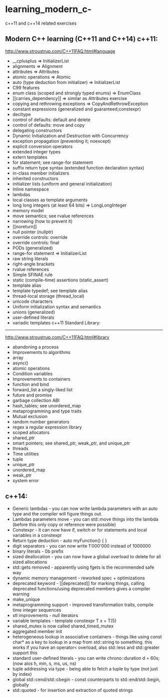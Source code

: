 # learning_modern_c-
c++11 and c++14 related exercises

Modern C++ learning (C++11 and C++14)
c++11:
-------
http://www.stroustrup.com/C++11FAQ.html#language
 - __cplusplus
     => InitializerList
 - alignments
     => Alignment
 - attributes
     => Attributes
 - atomic operations
     => Atomic
 - auto (type deduction from initializer)
    => InitializerList
 - C99 features
 - enum class (scoped and strongly typed enums)
    => EnumClass
 - [[carries_dependency]]
    => similar as Attributes exercise
 - copying and rethrowing exceptions
    => CopyAndRethrowException
 - constant expressions (generalized and guaranteed;constexpr)
 - decltype
 - control of defaults: default and delete
 - control of defaults: move and copy
 - delegating constructors
 - Dynamic Initialization and Destruction with Concurrency
 - exception propagation (preventing it; noexcept)
 - explicit conversion operators
 - extended integer types
 - extern templates
 - for statement; see range-for statement
 - suffix return type syntax (extended function declaration syntax)
 - in-class member initializers
 - inherited constructors
 - initializer lists (uniform and general initialization)
 - Inline namespace
 - lambdas
 - local classes as template arguments
 - long long integers (at least 64 bits)
    => LongLongInteger
 - memory model
 - move semantics; see rvalue references
 - narrowing (how to prevent it)
 - [[noreturn]]
 - null pointer (nullptr)
 - override controls: override
 - override controls: final
 - PODs (generalized)
 - range-for statement
     => InitializerList
 - raw string literals
 - right-angle brackets
 - rvalue references
 - Simple SFINAE rule
 - static (compile-time) assertions (static_assert)
 - template alias
 - template typedef; see template alias
 - thread-local storage (thread_local)
 - unicode characters
 - Uniform initialization syntax and semantics
 - unions (generalized)
 - user-defined literals
 - variadic templates
c++11 Standard Library:
-----------------------
http://www.stroustrup.com/C++11FAQ.html#library
 - abandoning a process
 - Improvements to algorithms
 - array
 - async()
 - atomic operations
 - Condition variables
 - Improvements to containers
 - function and bind
 - forward_list a singly-liked list
 - future and promise
 - garbage collection ABI
 - hash_tables; see unordered_map
 - metaprogramming and type traits
 - Mutual exclusion
 - random number generators
 - regex a regular expression library
 - scoped allocators
 - shared_ptr
 - smart pointers; see shared_ptr, weak_ptr, and unique_ptr
 - threads
 - Time utilities
 - tuple
 - unique_ptr
 - unordered_map
 - weak_ptr
 - system error

c++14:
--------
- Generic lambdas - you can now write lambda parameters with an auto type and the compiler will figure things out.
- Lambdas parameters move - you can std::move things into the lambda (before this only copy or reference were possible)
- Constexpr - it can now have if, switch or for statements and local variables in a constexpr
- Return type deduction - auto myFunction() { }
- digit separators - you can now write 1'000'000 instead of 1000000
- binary literals - 0b prefix
- sized deallocation - you can now have a global overload to delete for all sized allocations
- std::gets removed - apparently using fgets is the recommended safe way
- dynamic memory management - reworked spec + optimizations
- deprecated keyword - [[deprecated]] for marking things, calling deprecated functions/using deprecated members gives a compiler warning
- make_unique
- metaprogramming support - improved transformation traits, compile time integer sequences
- stl improvements - null iterators
- variable templates - template<typename T> constexpr T x = T(5)
- shared_mutex is now called shared_timed_mutex
- aggregated member init
- heterogeneous lookup in associative containers - things like using const char* as a key to lookup in a map from std::string to something. this works if you have an operator< overload, also std::less and std::greater support this
- standard user-defined literals - you can write chrono::duration d = 60s; (now alos h, min, s, ms, us, ns)
- tuple addressing via type - being able to fetch a tuple by type (not just by index)
- global std::cend/std::cbegin - const counterparts to std::end/std::begin, globally
- std::quoted - for insertion and extraction of quoted strings

